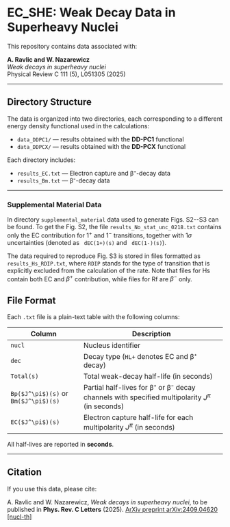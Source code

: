 # EC_SHE: Weak Decay Data in Superheavy Nuclei

This repository contains data associated with:

**A. Ravlic and W. Nazarewicz**  
*Weak decays in superheavy nuclei*  
Physical Review C 111 (5), L051305 (2025)

---

## Directory Structure

The data is organized into two directories, each corresponding to a different energy density functional used in the calculations:

- `data_DDPC1/` — results obtained with the **DD-PC1** functional  
- `data_DDPCX/` — results obtained with the **DD-PCX** functional  

Each directory includes:

- `results_EC.txt` — Electron capture and β⁺-decay data  
- `results_Bm.txt` — β⁻-decay data  

---

### Supplemental Material Data
In directory `supplemental_material` data used to generate Figs. S2--S3 can be found. To get the Fig. S2, the file
`results_No_stat_unc_0218.txt` contains only the EC contribution for $1^+$ and $1^-$ transitions, together with
1$\sigma$ uncertainties (denoted as ` dEC(1+)(s)` and ` dEC(1-)(s)`).

The data required to reproduce Fig. S3 is stored in files formatted as `results_Hs_RDIP.txt`, where `RDIP` stands for
the type of transition that is explicitly excluded from the calculation of the rate. Note that files for Hs contain both
EC and $\beta^+$ contribution, while files for Rf are $\beta^-$ only.

## File Format

Each `.txt` file is a plain-text table with the following columns:

| Column         | Description |
|----------------|-------------|
| `nucl`         | Nucleus identifier |
| `dec`          | Decay type (`HL+` denotes EC and β⁺ decay) |
| `Total(s)`     | Total weak-decay half-life (in seconds) |
| `Bp($J^\pi$)(s)` or `Bm($J^\pi$)(s)` | Partial half-lives for β⁺ or β⁻ decay channels with specified multipolarity $J^\pi$ (in seconds) |
| `EC($J^\pi$)(s)`   | Electron capture half-life for each multipolarity $J^\pi$ (in seconds) |

All half-lives are reported in **seconds**.

---

## Citation

If you use this data, please cite:

A. Ravlic and W. Nazarewicz, *Weak decays in superheavy nuclei*, to be published in **Phys. Rev. C Letters** (2025).
[ArXiv preprint arXiv:2409.04620 [nucl-th]](https://arxiv.org/abs/2409.04620)

